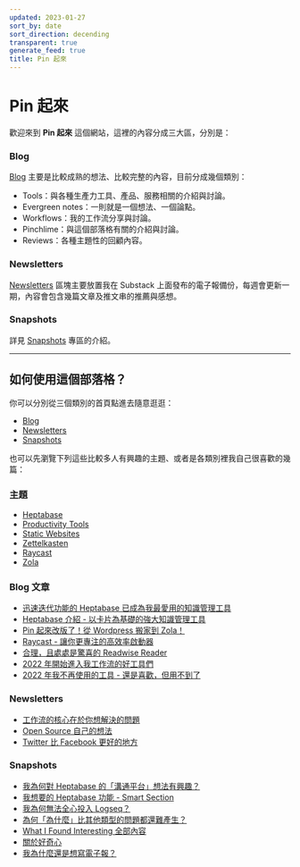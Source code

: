 ```yaml
---
updated: 2023-01-27
sort_by: date
sort_direction: decending
transparent: true
generate_feed: true
title: Pin 起來
---
```


# Pin 起來

歡迎來到 **Pin 起來** 這個網站，這裡的內容分成三大區，分別是：

### Blog
[Blog](/blog) 主要是比較成熟的想法、比較完整的內容，目前分成幾個類別：
- Tools：與各種生產力工具、產品、服務相關的介紹與討論。
- Evergreen notes：一則就是一個想法、一個論點。
- Workflows：我的工作流分享與討論。
- Pinchlime：與這個部落格有關的介紹與討論。
- Reviews：各種主題性的回顧內容。

### Newsletters
[Newsletters](/newsletters) 區塊主要放置我在 Substack 上面發布的電子報備份，每週會更新一期，內容會包含幾篇文章及推文串的推薦與感想。

### Snapshots
詳見 [Snapshots](/snapshots) 專區的介紹。

---

## 如何使用這個部落格？

你可以分別從三個類別的首頁點進去隨意逛逛：
- [Blog](/blog)
- [Newsletters](/newsletters)
- [Snapshots](/snapshots)

也可以先瀏覽下列這些比較多人有興趣的主題、或者是各類別裡我自己很喜歡的幾篇：

### 主題
- [Heptabase](/tags/heptabase/)
- [Productivity Tools](/tags/productivity-tools/)
- [Static Websites](/tags/static-websites/)
- [Zettelkasten](/tags/zettelkasten)
- [Raycast](/tags/raycast)
- [Zola](/tags/zola)

### Blog 文章
- [迅速迭代功能的 Heptabase 已成為我最愛用的知識管理工具](/blog/heptabase-has-already-become-my-favorite-pkm-tool/)
- [Heptabase 介紹 - 以卡片為基礎的強大知識管理工具](/2022/02/27/heptabase-introduction/)
- [Pin 起來改版了！從 Wordpress 搬家到 Zola！](/blog/rebuilt-pinchlime/)
- [Raycast - 讓你更專注的高效率啟動器](/2022/04/02/raycast-introduction/)
- [合理，且處處是驚喜的 Readwise Reader](/blog/readwise-reader-introduction/)
- [2022 年開始進入我工作流的好工具們](/blog/2022-tools-started-entering-my-workflows/)
- [2022 年我不再使用的工具 - 還是喜歡，但用不到了](/blog/2022-tools-i-dont-use-anymore/)

### Newsletters

- [工作流的核心在於你想解決的問題](/newsletters/the-core-element-of-a-workflow/)
- [Open Source 自己的想法](/newsletters/open-source-my-thoughts/)
- [Twitter 比 Facebook 更好的地方](/newsletters/why-twitter-is-better-than-facebook/)

### Snapshots
- [我為何對 Heptabase 的「溝通平台」想法有興趣？](/snapshots/why/why-am-i-interested-in-heptabase-communication-platform/)
- [我想要的 Heptabase 功能 - Smart Section](/snapshots/random/heptabase-feature-request-smart-section/)
- [我為何無法全心投入 Logseq？](/snapshots/why/why-cant-i-commit-to-logseq/)
- [為何「為什麼」比其他類型的問題都還難產生？](/snapshots/why/why-does-it-harder-to-form-the-why-type-questions/)
- [What I Found Interesting 全部內容](/kinds/what-i-found-interesting/)
- [關於好奇心](/2021/03/20/curiosity/)
- [我為什麼還是想寫電子報？](/snapshots/why/why-do-i-still-want-to-write-newsletters/)
